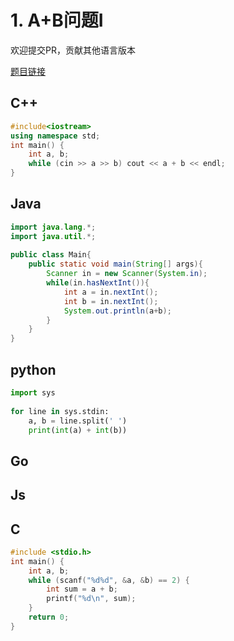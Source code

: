 
# 1. A+B问题I 

欢迎提交PR，贡献其他语言版本

[题目链接](https://kamacoder.com/problem.php?id=1000)


## C++ 

```CPP 
#include<iostream>
using namespace std;
int main() {
    int a, b;
    while (cin >> a >> b) cout << a + b << endl;
}
```

## Java 

```Java
import java.lang.*;
import java.util.*;
 
public class Main{
    public static void main(String[] args){
        Scanner in = new Scanner(System.in);
        while(in.hasNextInt()){
            int a = in.nextInt();
            int b = in.nextInt();
            System.out.println(a+b);
        }
    }
}
```

## python 

```python
import sys  
 
for line in sys.stdin:
    a, b = line.split(' ') 
    print(int(a) + int(b))
```

## Go 

## Js 

## C 

```C
#include <stdio.h>
int main() {
    int a, b;
    while (scanf("%d%d", &a, &b) == 2) {
        int sum = a + b;
        printf("%d\n", sum);
    }
    return 0;
}
```
